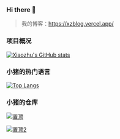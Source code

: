 ### Hi there 👋

<!--
**xiaozhu2007/xiaozhu2007** is a ✨ _special_ ✨ repository because its `README.md` (this file) appears on your GitHub profile.

Here are some ideas to get you started:

- 🔭 I’m currently working on ...
- 🌱 I’m currently learning ...
- 👯 I’m looking to collaborate on ...
- 🤔 I’m looking for help with ...
- 💬 Ask me about ...
- 📫 How to reach me: ...
- 😄 Pronouns: ...
- ⚡ Fun fact: ...
-->
> 我的博客：https://xzblog.vercel.app/

### 项目概况

[![Xiaozhu's GitHub stats](https://github-readme-stats.vercel.app/api?username=xiaozhu2007&repo=hexo&locale=cn&count_private=true)](https://xzblog.vercel.app/)


### 小猪的热门语言

[![Top Langs](https://github-readme-stats.vercel.app/api/top-langs/?username=xiaozhu2007)](https://github.com/)

### 小猪的仓库

[![置顶](https://github-readme-stats.vercel.app/api/pin/?username=xiaozhu2007&repo=hexo&show_owner=true)](https://github.com/xiaozhu2007/hexo)

[![置顶2](https://github-readme-stats.vercel.app/api/pin/?username=xiaozhu2021&repo=javascript-tetris&show_owner=true)](https://github.com/xiaozhu2021/javascript-tetris)

